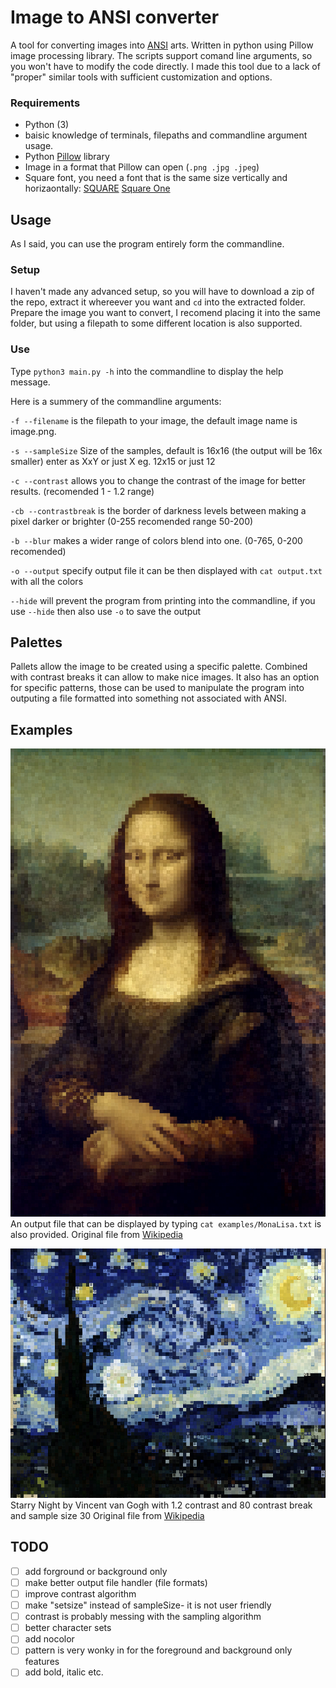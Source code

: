 # Image to ANSI converter
A tool for converting images into [ANSI](https://en.wikipedia.org/wiki/ANSI_escape_code) arts. Written in python using Pillow image processing library. The scripts support comand line arguments, so you won't have to modify the code directly. I made this tool due to a lack of "proper" similar tools with sufficient customization and options.

### Requirements
- Python (3)
- baisic knowledge of terminals, filepaths and commandline argument usage.
- Python [Pillow](https://pillow.readthedocs.io/en/stable/) library
- Image in a format that Pillow can open (`.png .jpg .jpeg`)
- Square font, you need a font that is the same size vertically and horizaontally: [SQUARE](https://strlen.com/square/) [Square One](https://www.dafont.com/square-one.font) 

## Usage
As I said, you can use the program entirely form the commandline.

### Setup
I haven't made any advanced setup, so you will have to download a zip of the repo, extract it whereever you want and `cd` into the extracted folder. Prepare the image you want to convert, I recomend placing it into the same folder, but using a filepath to some different location is also supported.

### Use
Type `python3 main.py -h` into the commandline to display the help message.

Here is a summery of the commandline arguments:

`-f --filename` is the filepath to your image, the default image name is image.png.

`-s --sampleSize` Size of the samples, default is 16x16 (the output will be 16x smaller) enter as XxY or just X eg. 12x15 or just 12

`-c --contrast` allows you to change the contrast of the image for better results. (recomended 1 - 1.2 range)

`-cb --contrastbreak` is the border of darkness levels between making a pixel darker or brighter (0-255 recomended range 50-200)

`-b --blur` makes a wider range of colors blend into one. (0-765, 0-200 recomended)

`-o --output` specify output file it can be then displayed with `cat output.txt` with all the colors

`--hide` will prevent the program from printing into the commandline, if you use `--hide` then also use `-o` to save the output

## Palettes
Pallets allow the image to be created using a specific palette. Combined with contrast breaks it can allow to make nice images. It also has an option for specific patterns, those can be used to manipulate the program into outputing a file formatted into something not associated with ANSI.

## Examples
![MonaLisaANSI](examples/MonaLisaANSI.png)
An output file that can be displayed by typing `cat examples/MonaLisa.txt` is also provided.
Original file from [Wikipedia](https://en.wikipedia.org/wiki/Mona_Lisa#/media/File:Mona_Lisa,_by_Leonardo_da_Vinci,_from_C2RMF_retouched.jpg)

![StarryNight](examples/StarryNightANSI.png)
Starry Night by Vincent van Gogh with 1.2 contrast and 80 contrast break and sample size 30
Original file from [Wikipedia](https://en.wikipedia.org/wiki/The_Starry_Night#/media/File:Van_Gogh_-_Starry_Night_-_Google_Art_Project.jpg)

## TODO
- [ ] add forground or background only
- [ ] make better output file handler (file formats)
- [ ] improve contrast algorithm
- [ ] make "setsize" instead of sampleSize- it is not user friendly
- [ ] contrast is probably messing with the sampling algorithm
- [ ] better character sets
- [ ] add nocolor
- [ ] pattern is very wonky in for the foreground and background only features
- [ ] add bold, italic etc. 
